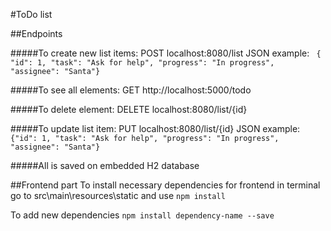 #ToDo list


##Endpoints

#####To create new list items:
POST localhost:8080/list
JSON example:
`
{        "id": 1,
         "task": "Ask for help",
         "progress": "In progress",
         "assignee": "Santa"}`

#####To see all elements:
GET http://localhost:5000/todo

#####To delete element:
DELETE localhost:8080/list/{id}

#####To update list item:
PUT localhost:8080/list/{id}
JSON example:
`{"id": 1,
         "task": "Ask for help",
         "progress": "In progress",
         "assignee": "Santa"}`


#####All is saved on embedded H2 database

##Frontend part
To install necessary dependencies for frontend in terminal go to src\main\resources\static and use 
`npm install`

 To add new dependencies `npm install dependency-name --save`